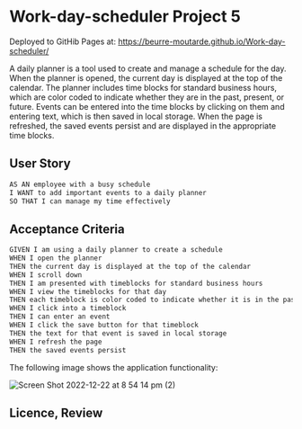 # Work-day-scheduler Project 5

Deployed to GitHib Pages at: https://beurre-moutarde.github.io/Work-day-scheduler/

A daily planner is a tool used to create and manage a schedule for the day. When the planner is opened, the current day is displayed at the top of the calendar. The planner includes time blocks for standard business hours, which are color coded to indicate whether they are in the past, present, or future. Events can be entered into the time blocks by clicking on them and entering text, which is then saved in local storage. When the page is refreshed, the saved events persist and are displayed in the appropriate time blocks.

## User Story

```md
AS AN employee with a busy schedule
I WANT to add important events to a daily planner
SO THAT I can manage my time effectively
```

## Acceptance Criteria

```md
GIVEN I am using a daily planner to create a schedule
WHEN I open the planner
THEN the current day is displayed at the top of the calendar
WHEN I scroll down
THEN I am presented with timeblocks for standard business hours
WHEN I view the timeblocks for that day
THEN each timeblock is color coded to indicate whether it is in the past, present, or future
WHEN I click into a timeblock
THEN I can enter an event
WHEN I click the save button for that timeblock
THEN the text for that event is saved in local storage
WHEN I refresh the page
THEN the saved events persist
```

The following image shows the application functionality: 

![Screen Shot 2022-12-22 at 8 54 14 pm (2)](https://user-images.githubusercontent.com/116129687/209108049-567dd9d9-7a10-4206-8f2a-d030fac71a55.png)

## Licence, Review



